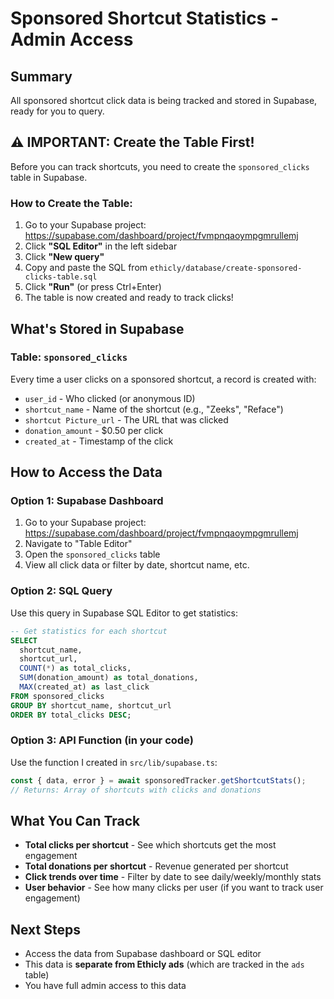 # Sponsored Shortcut Statistics - Admin Access

## Summary
All sponsored shortcut click data is being tracked and stored in Supabase, ready for you to query.

## ⚠️ IMPORTANT: Create the Table First!
Before you can track shortcuts, you need to create the `sponsored_clicks` table in Supabase.

### How to Create the Table:
1. Go to your Supabase project: https://supabase.com/dashboard/project/fvmpnqaoympgmrullemj
2. Click **"SQL Editor"** in the left sidebar
3. Click **"New query"**
4. Copy and paste the SQL from `ethicly/database/create-sponsored-clicks-table.sql`
5. Click **"Run"** (or press Ctrl+Enter)
6. The table is now created and ready to track clicks!

## What's Stored in Supabase

### Table: `sponsored_clicks`
Every time a user clicks on a sponsored shortcut, a record is created with:
- `user_id` - Who clicked (or anonymous ID)
- `shortcut_name` - Name of the shortcut (e.g., "Zeeks", "Reface")
- `shortcut Picture_url` - The URL that was clicked
- `donation_amount` - $0.50 per click
- `created_at` - Timestamp of the click

## How to Access the Data

### Option 1: Supabase Dashboard
1. Go to your Supabase project: https://supabase.com/dashboard/project/fvmpnqaoympgmrullemj
2. Navigate to "Table Editor"
3. Open the `sponsored_clicks` table
4. View all click data or filter by date, shortcut name, etc.

### Option 2: SQL Query
Use this query in Supabase SQL Editor to get statistics:

```sql
-- Get statistics for each shortcut
SELECT 
  shortcut_name,
  shortcut_url,
  COUNT(*) as total_clicks,
  SUM(donation_amount) as total_donations,
  MAX(created_at) as last_click
FROM sponsored_clicks
GROUP BY shortcut_name, shortcut_url
ORDER BY total_clicks DESC;
```

### Option 3: API Function (in your code)
Use the function I created in `src/lib/supabase.ts`:

```typescript
const { data, error } = await sponsoredTracker.getShortcutStats();
// Returns: Array of shortcuts with clicks and donations
```

## What You Can Track
- **Total clicks per shortcut** - See which shortcuts get the most engagement
- **Total donations per shortcut** - Revenue generated per shortcut  
- **Click trends over time** - Filter by date to see daily/weekly/monthly stats
- **User behavior** - See how many clicks per user (if you want to track user engagement)

## Next Steps
- Access the data from Supabase dashboard or SQL editor
- This data is **separate from Ethicly ads** (which are tracked in the `ads` table)
- You have full admin access to this data

